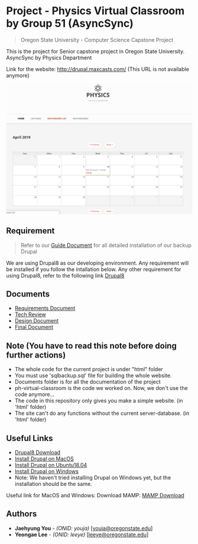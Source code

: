 # Project - Physics Virtual Classroom by Group 51 (AsyncSync)
> Oregon State University - Computer Science Capstone Project

This is the project for Senior capstone project in Oregon State University.
AsyncSync by Physics Department

Link for the website: <http://drupal.maxcasts.com/> (This URL is not available anymore)

![](pics/main.jpg)


## Requirement
>Refer to our [Guide Document](/new_document/guide_documents_group51/guide_doc_group51.pdf) for all detailed installation of our backup Drupal

We are using Drupal8 as our developing environment.
Any requirement will be installed if you follow the intallation below.
Any other requirement for using Drupal8, refer to the following link [Drupal8](https://www.drupal.org/docs/8/system-requirements "Drupal8 link title")


## Documents

* [Requirements Document](/new_document/requirement_document_group51/Final_Requirements_group51.pdf)
* [Tech Review](/new_document/tech_review_group51/techreview_final_group51.pdf)
* [Design Document](/new_document/design_document_group51/Final_Design_Document_group51.pdf)
* [Final Document](/new_document/final_documents_group51/handoff_2019_Group51.pdf)


## Note (You have to read this note before doing further actions)

* The whole code for the current project is under "html" folder
* You must use 'sqlbackup.sql' file for building the whole website.
* Documents folder is for all the documentation of the project
* ph-virtual-classroom is the code we worked on. Now, we don't use the code anymore...
* The code in this repository only gives you make a simple website. (in 'html' folder)
* The site can't do any functions without the current server-database. (in 'html' folder)


## Useful Links

* [Drupal8 Download](https://www.drupal.org/download "Drupal8 Download link title")
* [Install Drupal on MacOS](https://www.youtube.com/watch?v=pOBArJn-tSQ "Install Drupal on MacOS link title")
* [Install Drupal on Ubuntu18.04](https://www.youtube.com/watch?v=9SEpG0rOs1w "Install Drupal on Ubuntu18.04 link title")
* [Install Drupal on Windows](https://www.youtube.com/watch?v=4Gl9s40vldY "Install Drupal on Windows link title")
* Note: We haven't tried installing Drupal on Windows yet, but the installation should be the same.

Useful link for MacOS and Windows:
Download MAMP: [MAMP Download](https://www.mamp.info/en/downloads/ "MAMP Download link title")


## Authors

* **Jaehyung You** - *(ONID: youja)* [youja@oregonstate.edu]
* **Yeongae Lee** - *(ONID: leeye)* [leeye@oregonstate.edu]
